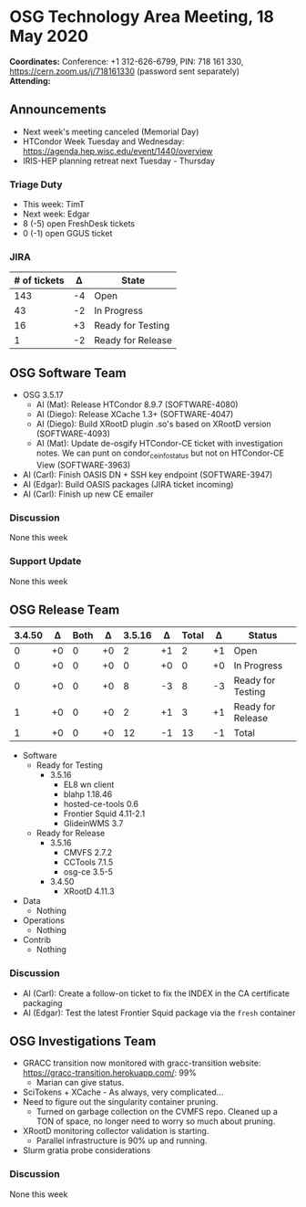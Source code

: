 # OSG Technology Area Meeting, 18 May 2020

**Coordinates:** Conference: +1 312-626-6799, PIN: 718 161 330, <https://cern.zoom.us/j/718161330> (password sent separately)  
**Attending:**   


## Announcements

-   Next week's meeting canceled (Memorial Day)
-   HTCondor Week Tuesday and Wednesday: <https://agenda.hep.wisc.edu/event/1440/overview>
-   IRIS-HEP planning retreat next Tuesday - Thursday


### Triage Duty

-   This week: TimT
-   Next week: Edgar
-   8 (-5) open FreshDesk tickets
-   0 (-1) open GGUS ticket


### JIRA

| # of tickets | &Delta; | State             |
|------------ |------- |----------------- |
| 143          | -4      | Open              |
| 43           | -2      | In Progress       |
| 16           | +3      | Ready for Testing |
| 1            | -2      | Ready for Release |


## OSG Software Team

-   OSG 3.5.17  
    -   AI (Mat): Release HTCondor 8.9.7 (SOFTWARE-4080)
    -   AI (Diego): Release XCache 1.3+ (SOFTWARE-4047)
    -   AI (Diego): Build XRootD plugin .so's based on XRootD version (SOFTWARE-4093)
    -   AI (Mat): Update de-osgify HTCondor-CE ticket with investigation notes. We can punt on condor<sub>ce</sub><sub>info</sub><sub>status</sub> but not on HTCondor-CE View (SOFTWARE-3963)
-   AI (Carl): Finish OASIS DN + SSH key endpoint (SOFTWARE-3947)
-   AI (Edgar): Build OASIS packages (JIRA ticket incoming)
-   AI (Carl): Finish up new CE emailer


### Discussion

None this week  


### Support Update

None this week  


## OSG Release Team

| 3.4.50 | &Delta; | Both | &Delta; | 3.5.16 | &Delta; | Total | &Delta; | Status            |
| ------ | ------- | ---- | ------- | ------ | ------- | ----- | ------- | ----------------- |
| 0      | +0      | 0    | +0      | 2      | +1      | 2     | +1      | Open              |
| 0      | +0      | 0    | +0      | 0      | +0      | 0     | +0      | In Progress       |
| 0      | +0      | 0    | +0      | 8      | -3      | 8     | -3      | Ready for Testing |
| 1      | +0      | 0    | +0      | 2      | +1      | 3     | +1      | Ready for Release |
| 1      | +0      | 0    | +0      | 12     | -1      | 13    | -1      | Total             |

-   Software  
    -   Ready for Testing  
        -   3.5.16  
            -   EL8 wn client
            -   blahp 1.18.46
            -   hosted-ce-tools 0.6
            -   Frontier Squid 4.11-2.1
            -   GlideinWMS 3.7
    -   Ready for Release  
        -   3.5.16  
            -   CMVFS 2.7.2
            -   CCTools 7.1.5
            -   osg-ce 3.5-5
        -   3.4.50  
            -   XRootD 4.11.3
-   Data  
    -   Nothing
-   Operations  
    -   Nothing
-   Contrib  
    -   Nothing


### Discussion

-   AI (Carl): Create a follow-on ticket to fix the INDEX in the CA certificate packaging
-   AI (Edgar): Test the latest Frontier Squid package via the `fresh` container


## OSG Investigations Team

-   GRACC transition now monitored with gracc-transition website: <https://gracc-transition.herokuapp.com/>: 99%  
    -   Marian can give status.
-   SciTokens + XCache - As always, very complicated&#x2026;
-   Need to figure out the singularity container pruning.  
    -   Turned on garbage collection on the CVMFS repo.  Cleaned up a TON of space, no longer need to worry so much about pruning.
-   XRootD monitoring collector validation is starting.  
    -   Parallel infrastructure is 90% up and running.
-   Slurm gratia probe considerations


### Discussion

None this week
